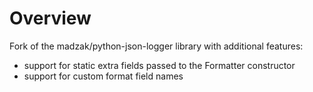 Overview
=======
Fork of the madzak/python-json-logger library with additional features:
* support for static extra fields passed to the Formatter constructor
* support for custom format field names
